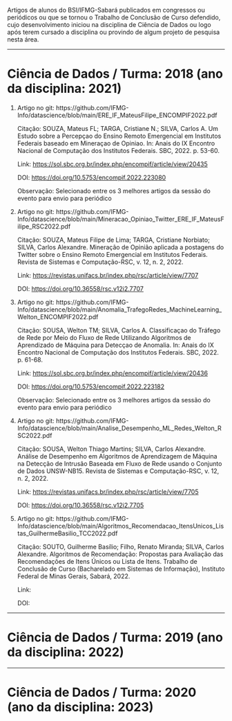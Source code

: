 Artigos de alunos do BSI/IFMG-Sabará publicados em congressos ou periódicos ou que se tornou o Trabalho de Conclusão de Curso defendido, cujo desenvolvimento iniciou na disciplina de Ciência de Dados ou logo após terem cursado a disciplina ou provindo de algum projeto de pesquisa nesta área.

---------------------------------------------------
<h1>Ciência de Dados / Turma: 2018 (ano da disciplina: 2021)</h1>


<ol>
  

<li>
Artigo no git: https://github.com/IFMG-Info/datascience/blob/main/ERE_IF_MateusFilipe_ENCOMPIF2022.pdf

Citação: SOUZA, Mateus FL; TARGA, Cristiane N.; SILVA, Carlos A. Um Estudo sobre a Percepçao do Ensino Remoto Emergencial em Institutos Federais baseado em Mineraçao de Opiniao. In: Anais do IX Encontro Nacional de Computação dos Institutos Federais. SBC, 2022. p. 53-60.

Link: https://sol.sbc.org.br/index.php/encompif/article/view/20435

DOI: https://doi.org/10.5753/encompif.2022.223080

Observação: Selecionado entre os 3 melhores artigos da sessão do evento para envio para periódico
</li>

<li>
Artigo no git: https://github.com/IFMG-Info/datascience/blob/main/Mineracao_Opiniao_Twitter_ERE_IF_MateusFilipe_RSC2022.pdf

Citação: SOUZA, Mateus Filipe de Lima; TARGA, Cristiane Norbiato; SILVA, Carlos Alexandre. Mineração de Opinião aplicada a postagens do Twitter sobre o Ensino Remoto Emergencial em Institutos Federais. Revista de Sistemas e Computação-RSC, v. 12, n. 2, 2022.

Link: https://revistas.unifacs.br/index.php/rsc/article/view/7707

DOI: https://doi.org/10.36558/rsc.v12i2.7707
</li>

<li>
Artigo no git: https://github.com/IFMG-Info/datascience/blob/main/Anomalia_TrafegoRedes_MachineLearning_Welton_ENCOMPIF2022.pdf

Citação: SOUSA, Welton TM; SILVA, Carlos A. Classificaçao do Tráfego de Rede por Meio do Fluxo de Rede Utilizando Algoritmos de Aprendizado de Máquina para Detecçao de Anomalia. In: Anais do IX Encontro Nacional de Computação dos Institutos Federais. SBC, 2022. p. 61-68.

Link: https://sol.sbc.org.br/index.php/encompif/article/view/20436

DOI: https://doi.org/10.5753/encompif.2022.223182

Observação: Selecionado entre os 3 melhores artigos da sessão do evento para envio para periódico
</li>

<li>
Artigo no git: https://github.com/IFMG-Info/datascience/blob/main/Analise_Desempenho_ML_Redes_Welton_RSC2022.pdf

Citação: SOUSA, Welton Thiago Martins; SILVA, Carlos Alexandre. Análise de Desempenho em Algoritmos de Aprendizagem de Máquina na Detecção de Intrusão Baseada em Fluxo de Rede usando o Conjunto de Dados UNSW-NB15. Revista de Sistemas e Computação-RSC, v. 12, n. 2, 2022.

Link: https://revistas.unifacs.br/index.php/rsc/article/view/7705

DOI: https://doi.org/10.36558/rsc.v12i2.7705
</li>

<li>
Artigo no git: https://github.com/IFMG-Info/datascience/blob/main/Algoritmos_Recomendacao_ItensUnicos_Listas_GuilhermeBasilio_TCC2022.pdf

Citação: SOUTO, Guilherme Basílio; Filho, Renato Miranda; SILVA, Carlos Alexandre. Algoritmos de Recomendação: Propostas para Avaliação das
Recomendações de Itens  ́Únicos ou Lista de Itens. Trabalho de Conclusão de Curso (Bacharelado em Sistemas de Informação), Instituto Federal de Minas Gerais, Sabará, 2022.

Link: 

DOI: 
</li>

</ol>

---------------------------------------------------
<h1>Ciência de Dados / Turma: 2019 (ano da disciplina: 2022)</h1>


---------------------------------------------------
<h1>Ciência de Dados / Turma: 2020 (ano da disciplina: 2023)</h1>

